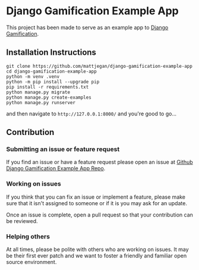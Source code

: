 # Django Gamification Example App
This project has been made to serve as an example app to [Django Gamification](https://github.com/mattjegan/django-gamification).

## Installation Instructions

```
git clone https://github.com/mattjegan/django-gamification-example-app
cd django-gamification-example-app
python -m venv .venv
python -m pip install --upgrade pip
pip install -r requirements.txt
python manage.py migrate
python manage.py create-examples
python manage.py runserver
```

and then navigate to `http://127.0.0.1:8000/` and you're good to go...

## Contribution
### Submitting an issue or feature request
If you find an issue or have a feature request please open an issue at [Github Django Gamification Example App Repo](https://github.com/mattjegan/django-gamification-example-app/issues).

### Working on issues
If you think that you can fix an issue or implement a feature, please make sure that it isn't assigned to someone or if it is you may ask for an update.

Once an issue is complete, open a pull request so that your contribution can be reviewed.

### Helping others
At all times, please be polite with others who are working on issues. It may be their first ever patch and we want to foster a friendly and familiar open source environment.